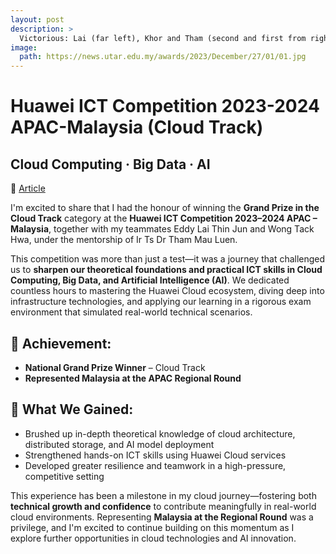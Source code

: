 ```yaml
---
layout: post
description: > 
  Victorious: Lai (far left), Khor and Tham (second and first from right, respectively) posing for a photo with Huawei Asia-Pacific Strategy and Marketing vice president Zhang Fupeng (second from left).
image: 
  path: https://news.utar.edu.my/awards/2023/December/27/01/01.jpg
---
```


# Huawei ICT Competition 2023-2024 APAC-Malaysia (Cloud Track)
## Cloud Computing · Big Data · AI
📰 [Article](https://www.thestar.com.my/news/education/2024/01/28/utar-students-to-represent-msia)

I'm excited to share that I had the honour of winning the **Grand Prize in the Cloud Track** category at the **Huawei ICT Competition 2023–2024 APAC – Malaysia**, together with my teammates Eddy Lai Thin Jun and Wong Tack Hwa, under the mentorship of Ir Ts Dr Tham Mau Luen.

This competition was more than just a test—it was a journey that challenged us to **sharpen our theoretical foundations and practical ICT skills in Cloud Computing, Big Data, and Artificial Intelligence (AI)**. We dedicated countless hours to mastering the Huawei Cloud ecosystem, diving deep into infrastructure technologies, and applying our learning in a rigorous exam environment that simulated real-world technical scenarios.

## 🏅 Achievement:
- **National Grand Prize Winner** – Cloud Track
- **Represented Malaysia at the APAC Regional Round**

## 🧠 What We Gained:
- Brushed up in-depth theoretical knowledge of cloud architecture, distributed storage, and AI model deployment
- Strengthened hands-on ICT skills using Huawei Cloud services
- Developed greater resilience and teamwork in a high-pressure, competitive setting

This experience has been a milestone in my cloud journey—fostering both **technical growth and confidence** to contribute meaningfully in real-world cloud environments. Representing **Malaysia at the Regional Round** was a privilege, and I'm excited to continue building on this momentum as I explore further opportunities in cloud technologies and AI innovation.
